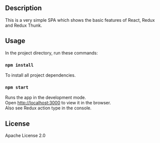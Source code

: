 ## Description

This is a very simple SPA which shows the basic features of React, Redux and Redux Thunk.

## Usage

In the project directory, run these commands:

### `npm install`

To install all project dependencies.

### `npm start`

Runs the app in the development mode.<br>
Open [http://localhost:3000](http://localhost:3000) to view it in the browser.<br>
Also see Redux action type in the console.

## License

Apache License 2.0
